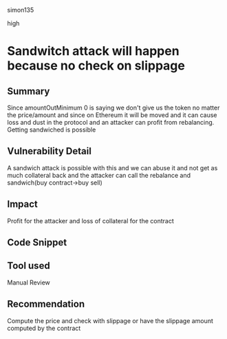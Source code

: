 simon135

high

# Sandwitch attack will happen because no check on slippage

## Summary
Since amountOutMinimum 0 is saying we don't give us the token no matter the price/amount and since on Ethereum it will be moved and it can cause loss and dust in the protocol and an attacker can profit from rebalancing. Getting sandwiched is possible 
## Vulnerability Detail
A sandwich attack is possible with this and we can abuse it  and not get as much collateral back and the attacker  can call the rebalance and sandwich(buy contract->buy sell)

## Impact
Profit for the attacker and loss of collateral for the contract
## Code Snippet

## Tool used

Manual Review

## Recommendation
Compute the price and check with slippage or have the slippage amount computed  by the contract